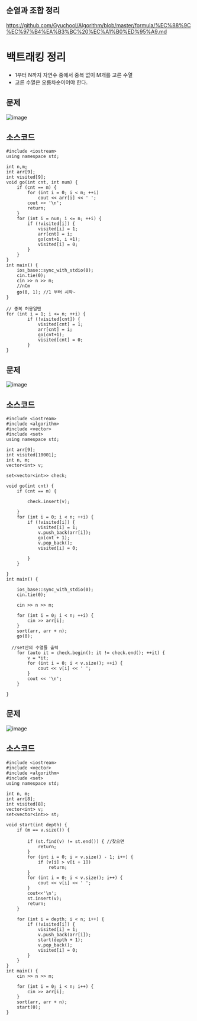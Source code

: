 ## 순열과 조합 정리
https://github.com/Gyuchool/Algorithm/blob/master/formula/%EC%88%9C%EC%97%B4%EA%B3%BC%20%EC%A1%B0%ED%95%A9.md

# 백트래킹 정리
 - 1부터 N까지 자연수 중에서 중복 없이 M개를 고른 수열
 - 고른 수열은 오름차순이어야 한다.

## 문제

![image](https://user-images.githubusercontent.com/60054318/140242321-6a99ef44-aff2-411f-9159-d565cd696344.png)
## 소스코드
```
#include <iostream>
using namespace std;

int n,m;
int arr[9];
int visited[9];
void go(int cnt, int num) {
	if (cnt == m) {
		for (int i = 0; i < m; ++i)
			cout << arr[i] << ' ';
		cout << '\n';
		return;
	}
	for (int i = num; i <= n; ++i) {
		if (!visited[i]) {
			visited[i] = 1;
			arr[cnt] = i;
			go(cnt+1, i +1);
			visited[i] = 0;
		}
	}
}
int main() {
	ios_base::sync_with_stdio(0);
	cin.tie(0);
	cin >> n >> m;
	//nCm  
	go(0, 1); //1 부터 시작~ 
}

// 중복 허용일땐
for (int i = 1; i <= n; ++i) {
		if (!visited[cnt]) {
			visited[cnt] = 1;
			arr[cnt] = i;
			go(cnt+1);
			visited[cnt] = 0;
		}
}
```
## 문제
![image](https://user-images.githubusercontent.com/60054318/140243022-b645c5f3-2884-4719-b2b9-b7ebcdd3234b.png)
## 소스코드
```
#include <iostream>
#include <algorithm>
#include <vector>
#include <set>
using namespace std;

int arr[9];
int visited[10001];
int n, m;
vector<int> v;

set<vector<int>> check;

void go(int cnt) {
	if (cnt == m) {
		
		check.insert(v);
		
	}
	for (int i = 0; i < n; ++i) {
		if (!visited[i]) {
			visited[i] = 1;
			v.push_back(arr[i]);
			go(cnt + 1);
			v.pop_back();
			visited[i] = 0;

		}
	}
	
}
int main() {

	ios_base::sync_with_stdio(0);
	cin.tie(0);

	cin >> n >> m;

	for (int i = 0; i < n; ++i) {
		cin >> arr[i];
	}
	sort(arr, arr + n);
	go(0);
  
  //set안의 수열들 출력
	for (auto it = check.begin(); it != check.end(); ++it) {
		v = *it;
		for (int i = 0; i < v.size(); ++i) {
			cout << v[i] << ' ';
		}
		cout << '\n';
	}

}
```
## 문제
![image](https://user-images.githubusercontent.com/60054318/140243412-3b9943af-9819-423d-a2d1-bf21ff3cf341.png)

## 소스코드
```
#include <iostream>
#include <vector>
#include <algorithm>
#include <set>
using namespace std;

int n, m;
int arr[8];
int visited[8];
vector<int> v;
set<vector<int>> st;

void start(int depth) {
	if (m == v.size()) {

		if (st.find(v) != st.end()) { //찾으면
			return;
		}
		for (int i = 0; i < v.size() - 1; i++) {
			if (v[i] > v[i + 1])
				return;
		}
		for (int i = 0; i < v.size(); i++) {
			cout << v[i] << ' ';
		}
		cout<<'\n';
		st.insert(v);
		return;
	}

	for (int i = depth; i < n; i++) {
		if (!visited[i]) {
			visited[i] = 1;
			v.push_back(arr[i]);
			start(depth + 1);
			v.pop_back();
			visited[i] = 0;
		}
	}
}
int main() {
	cin >> n >> m;

	for (int i = 0; i < n; i++) {
		cin >> arr[i];
	}
	sort(arr, arr + n);
	start(0);
}
```

